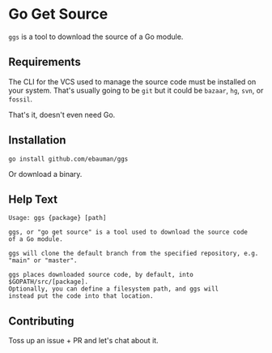 # Go Get Source

`ggs` is a tool to download the source of a Go module.

## Requirements

The CLI for the VCS used to manage the source code must be installed on your system.
That's usually going to be `git` but it could be `bazaar`, `hg`, `svn`, or `fossil`.

That's it, doesn't even need Go.

## Installation

`go install github.com/ebauman/ggs`

Or download a binary. 

## Help Text

```
Usage: ggs {package} [path]

ggs, or "go get source" is a tool used to download the source code 
of a Go module. 

ggs will clone the default branch from the specified repository, e.g. "main" or "master".

ggs places downloaded source code, by default, into $GOPATH/src/[package].
Optionally, you can define a filesystem path, and ggs will
instead put the code into that location.
```

## Contributing

Toss up an issue + PR and let's chat about it. 